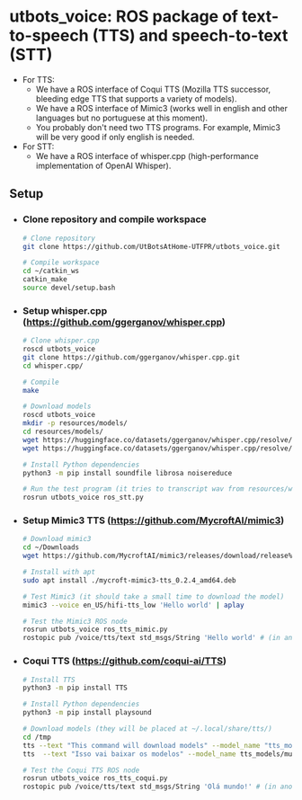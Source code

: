 # utbots_voice: ROS package of text-to-speech (TTS) and speech-to-text (STT)
- For TTS:
    - We have a ROS interface of Coqui TTS (Mozilla TTS successor, bleeding edge TTS that supports a variety of models).
    - We have a ROS interface of Mimic3 (works well in english and other languages but no portuguese at this moment).
    - You probably don't need two TTS programs. For example, Mimic3 will be very good if only english is needed.
- For STT:
    - We have a ROS interface of whisper.cpp (high-performance implementation of OpenAI Whisper).

## Setup
- ### Clone repository and compile workspace
    ```bash
    # Clone repository
    git clone https://github.com/UtBotsAtHome-UTFPR/utbots_voice.git

    # Compile workspace
    cd ~/catkin_ws
    catkin_make
    source devel/setup.bash
    ```
- ### Setup whisper.cpp (https://github.com/ggerganov/whisper.cpp)
    ```bash
    # Clone whisper.cpp
    roscd utbots_voice
    git clone https://github.com/ggerganov/whisper.cpp.git
    cd whisper.cpp/

    # Compile
    make

    # Download models
    roscd utbots_voice
    mkdir -p resources/models/
    cd resources/models/
    wget https://huggingface.co/datasets/ggerganov/whisper.cpp/resolve/main/ggml-base.en.bin -O ./ggml-base.en.bin # english only
    wget https://huggingface.co/datasets/ggerganov/whisper.cpp/resolve/main/ggml-base.bin -O ./ggml-base.bin # works with multiple languages

    # Install Python dependencies
    python3 -m pip install soundfile librosa noisereduce

    # Run the test program (it tries to transcript wav from resources/wav/samples/baka_gaijin.wav)
    rosrun utbots_voice ros_stt.py
    ```
- ### Setup Mimic3 TTS (https://github.com/MycroftAI/mimic3)
    ```bash
    # Download mimic3
    cd ~/Downloads
    wget https://github.com/MycroftAI/mimic3/releases/download/release%2Fv0.2.4/mycroft-mimic3-tts_0.2.4_amd64.deb

    # Install with apt
    sudo apt install ./mycroft-mimic3-tts_0.2.4_amd64.deb

    # Test Mimic3 (it should take a small time to download the model)
    mimic3 --voice en_US/hifi-tts_low 'Hello world' | aplay

    # Test the Mimic3 ROS node
    rosrun utbots_voice ros_tts_mimic.py
    rostopic pub /voice/tts/text std_msgs/String 'Hello world' # (in another terminal)
    ```

- ### Coqui TTS (https://github.com/coqui-ai/TTS)
    ```bash
    # Install TTS
    python3 -m pip install TTS

    # Install Python dependencies
    python3 -m pip install playsound

    # Download models (they will be placed at ~/.local/share/tts/)
    cd /tmp
    tts --text "This command will download models" --model_name "tts_models/en/ljspeech/tacotron2-DDC" --vocoder_name "vocoder_models/en/ljspeech/hifigan_v2" --out_path speech.wav
    tts  --text "Isso vai baixar os modelos" --model_name tts_models/multilingual/multi-dataset/your_tts  --speaker_wav speech.wav --language_idx "pt-br"

    # Test the Coqui TTS ROS node
    rosrun utbots_voice ros_tts_coqui.py
    rostopic pub /voice/tts/text std_msgs/String 'Olá mundo!' # (in another terminal)
    ```